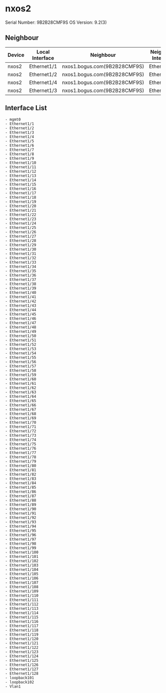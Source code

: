 # nxos2

Serial Number: 9B2B28CMF9S
OS Version: 9.2(3)

## Neighbour

| Device | Local Interface | Neighbour | Neighbour Interface |
|--------|-----------------|-----------|---------------------|
| nxos2 | Ethernet1/1 | nxos1.bogus.com(9B2B28CMF9S) | Ethernet1/1 |
| nxos2 | Ethernet1/2 | nxos1.bogus.com(9B2B28CMF9S) | Ethernet1/2 |
| nxos2 | Ethernet1/4 | nxos1.bogus.com(9B2B28CMF9S) | Ethernet1/4 |
| nxos2 | Ethernet1/3 | nxos1.bogus.com(9B2B28CMF9S) | Ethernet1/3 |

## Interface List
    - mgmt0
    - Ethernet1/1
    - Ethernet1/2
    - Ethernet1/3
    - Ethernet1/4
    - Ethernet1/5
    - Ethernet1/6
    - Ethernet1/7
    - Ethernet1/8
    - Ethernet1/9
    - Ethernet1/10
    - Ethernet1/11
    - Ethernet1/12
    - Ethernet1/13
    - Ethernet1/14
    - Ethernet1/15
    - Ethernet1/16
    - Ethernet1/17
    - Ethernet1/18
    - Ethernet1/19
    - Ethernet1/20
    - Ethernet1/21
    - Ethernet1/22
    - Ethernet1/23
    - Ethernet1/24
    - Ethernet1/25
    - Ethernet1/26
    - Ethernet1/27
    - Ethernet1/28
    - Ethernet1/29
    - Ethernet1/30
    - Ethernet1/31
    - Ethernet1/32
    - Ethernet1/33
    - Ethernet1/34
    - Ethernet1/35
    - Ethernet1/36
    - Ethernet1/37
    - Ethernet1/38
    - Ethernet1/39
    - Ethernet1/40
    - Ethernet1/41
    - Ethernet1/42
    - Ethernet1/43
    - Ethernet1/44
    - Ethernet1/45
    - Ethernet1/46
    - Ethernet1/47
    - Ethernet1/48
    - Ethernet1/49
    - Ethernet1/50
    - Ethernet1/51
    - Ethernet1/52
    - Ethernet1/53
    - Ethernet1/54
    - Ethernet1/55
    - Ethernet1/56
    - Ethernet1/57
    - Ethernet1/58
    - Ethernet1/59
    - Ethernet1/60
    - Ethernet1/61
    - Ethernet1/62
    - Ethernet1/63
    - Ethernet1/64
    - Ethernet1/65
    - Ethernet1/66
    - Ethernet1/67
    - Ethernet1/68
    - Ethernet1/69
    - Ethernet1/70
    - Ethernet1/71
    - Ethernet1/72
    - Ethernet1/73
    - Ethernet1/74
    - Ethernet1/75
    - Ethernet1/76
    - Ethernet1/77
    - Ethernet1/78
    - Ethernet1/79
    - Ethernet1/80
    - Ethernet1/81
    - Ethernet1/82
    - Ethernet1/83
    - Ethernet1/84
    - Ethernet1/85
    - Ethernet1/86
    - Ethernet1/87
    - Ethernet1/88
    - Ethernet1/89
    - Ethernet1/90
    - Ethernet1/91
    - Ethernet1/92
    - Ethernet1/93
    - Ethernet1/94
    - Ethernet1/95
    - Ethernet1/96
    - Ethernet1/97
    - Ethernet1/98
    - Ethernet1/99
    - Ethernet1/100
    - Ethernet1/101
    - Ethernet1/102
    - Ethernet1/103
    - Ethernet1/104
    - Ethernet1/105
    - Ethernet1/106
    - Ethernet1/107
    - Ethernet1/108
    - Ethernet1/109
    - Ethernet1/110
    - Ethernet1/111
    - Ethernet1/112
    - Ethernet1/113
    - Ethernet1/114
    - Ethernet1/115
    - Ethernet1/116
    - Ethernet1/117
    - Ethernet1/118
    - Ethernet1/119
    - Ethernet1/120
    - Ethernet1/121
    - Ethernet1/122
    - Ethernet1/123
    - Ethernet1/124
    - Ethernet1/125
    - Ethernet1/126
    - Ethernet1/127
    - Ethernet1/128
    - loopback101
    - loopback102
    - Vlan1

